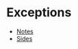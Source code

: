 # Exceptions
* [Notes](https://cs50.harvard.edu/python/2022/notes/3/)
* [Sides](https://cdn.cs50.net/python/2022/x/lectures/3/lecture3.pdf)